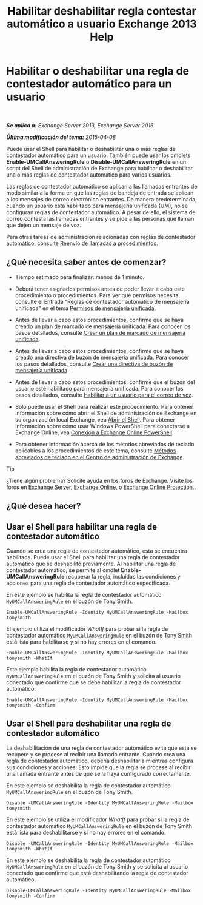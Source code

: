 ﻿---
title: 'Habilitar deshabilitar regla contestar automático a usuario Exchange 2013 Help'
TOCTitle: Habilitar o deshabilitar una regla de contestador automático para un usuario
ms:assetid: f9e40ac3-117f-44f6-9ab1-dc9f4c72e8ac
ms:mtpsurl: https://technet.microsoft.com/es-es/library/Dn140252(v=EXCHG.150)
ms:contentKeyID: 54652420
ms.date: 05/22/2018
mtps_version: v=EXCHG.150
ms.translationtype: MT
---

# Habilitar o deshabilitar una regla de contestador automático para un usuario

 

_**Se aplica a:** Exchange Server 2013, Exchange Server 2016_

_**Última modificación del tema:** 2015-04-08_

Puede usar el Shell para habilitar o deshabilitar una o más reglas de contestador automático para un usuario. También puede usar los cmdlets **Enable-UMCallAnsweringRule** o **Disable-UMCallAnsweringRule** en un script del Shell de administración de Exchange para habilitar o deshabilitar una o más reglas de contestador automático para varios usuarios.

Las reglas de contestador automático se aplican a las llamadas entrantes de modo similar a la forma en que las reglas de bandeja de entrada se aplican a los mensajes de correo electrónico entrantes. De manera predeterminada, cuando un usuario está habilitado para mensajería unificada (UM), no se configuran reglas de contestador automático. A pesar de ello, el sistema de correo contesta las llamadas entrantes y se pide a las personas que llaman que dejen un mensaje de voz.

Para otras tareas de administración relacionadas con reglas de contestador automático, consulte [Reenvío de llamadas a procedimientos](forwarding-calls-procedures-exchange-2013-help.md).

## ¿Qué necesita saber antes de comenzar?

  - Tiempo estimado para finalizar: menos de 1 minuto.

  - Deberá tener asignados permisos antes de poder llevar a cabo este procedimiento o procedimientos. Para ver qué permisos necesita, consulte el Entrada "Reglas de contestador automático de mensajería unificada" en el tema [Permisos de mensajería unificada](unified-messaging-permissions-exchange-2013-help.md).

  - Antes de llevar a cabo estos procedimientos, confirme que se haya creado un plan de marcado de mensajería unificada. Para conocer los pasos detallados, consulte [Crear un plan de marcado de mensajería unificada](create-a-um-dial-plan-exchange-2013-help.md).

  - Antes de llevar a cabo estos procedimientos, confirme que se haya creado una directiva de buzón de mensajería unificada. Para conocer los pasos detallados, consulte [Crear una directiva de buzón de mensajería unificada](create-a-um-mailbox-policy-exchange-2013-help.md).

  - Antes de llevar a cabo estos procedimientos, confirme que el buzón del usuario esté habilitado para mensajería unificada. Para conocer los pasos detallados, consulte [Habilitar a un usuario para el correo de voz](enable-a-user-for-voice-mail-exchange-2013-help.md).

  - Solo puede usar el Shell para realizar este procedimiento. Para obtener información sobre cómo abrir el Shell de administración de Exchange en su organización local Exchange, vea [Abrir el Shell](https://technet.microsoft.com/es-es/library/dd638134\(v=exchg.150\)). Para obtener información sobre cómo usar Windows PowerShell para conectarse a Exchange Online, vea [Conexión a Exchange Online PowerShell](https://go.microsoft.com/fwlink/p/?linkid=396554).

  - Para obtener información acerca de los métodos abreviados de teclado aplicables a los procedimientos de este tema, consulte [Métodos abreviados de teclado en el Centro de administración de Exchange](keyboard-shortcuts-in-the-exchange-admin-center-exchange-online-protection-help.md).


> [!TIP]
> ¿Tiene algún problema? Solicite ayuda en los foros de Exchange. Visite los foros en <A href="https://go.microsoft.com/fwlink/p/?linkid=60612">Exchange Server</A>, <A href="https://go.microsoft.com/fwlink/p/?linkid=267542">Exchange Online</A>, o <A href="https://go.microsoft.com/fwlink/p/?linkid=285351">Exchange Online Protection</A>..



## ¿Qué desea hacer?

## Usar el Shell para habilitar una regla de contestador automático

Cuando se crea una regla de contestador automático, esta se encuentra habilitada. Puede usar el Shell para habilitar una regla de contestador automático que se deshabilitó previamente. Al habilitar una regla de contestador automático, se permite al cmdlet **Enable-UMCallAnsweringRule** recuperar la regla, incluidas las condiciones y acciones para una regla de contestador automático especificada.

En este ejemplo se habilita la regla de contestador automático `MyUMCallAnsweringRule` en el buzón de Tony Smith.

    Enable-UMCallAnsweringRule -Identity MyUMCallAnsweringRule -Mailbox tonysmith

El ejemplo utiliza el modificador *WhatIf* para probar si la regla de contestador automático `MyUMCallAnsweringRule` en el buzón de Tony Smith está lista para habilitarse y si no hay errores en el comando.

    Enable-UMCallAnsweringRule -Identity MyUMCallAnsweringRule -Mailbox tonysmith -WhatIf

Este ejemplo habilita la regla de contestador automático `MyUMCallAnsweringRule` en el buzón de Tony Smith y solicita al usuario conectado que confirme que se debe habilitar la regla de contestador automático.

    Enable-UMCallAnsweringRule -Identity MyUMCallAnsweringRule -Mailbox tonysmith -Confirm

## Usar el Shell para deshabilitar una regla de contestador automático

La deshabilitación de una regla de contestador automático evita que esta se recupere y se procese al recibir una llamada entrante. Cuando crea una regla de contestador automático, debería deshabilitarla mientras configura sus condiciones y acciones. Esto impide que la regla se procese al recibir una llamada entrante antes de que se la haya configurado correctamente.

En este ejemplo se deshabilita la regla de contestador automático `MyUMCallAnsweringRule` en el buzón de Tony Smith.

    Disable -UMCallAnsweringRule -Identity MyUMCallAnsweringRule -Mailbox tonysmith

En este ejemplo se utiliza el modificador *WhatIf* para probar si la regla de contestador automático `MyUMCallAnsweringRule` en el buzón de Tony Smith está lista para deshabilitarse y si no hay errores en el comando.

    Disable -UMCallAnsweringRule -Identity MyUMCallAnsweringRule -Mailbox tonysmith -WhatIf

En este ejemplo se deshabilita la regla de contestador automático `MyUMCallAnsweringRule` en el buzón de Tony Smith y se solicita al usuario conectado que confirme que está deshabilitando la regla de contestador automático.

    Disable-UMCallAnsweringRule -Identity MyUMCallAnsweringRule -Mailbox tonysmith -Confirm

